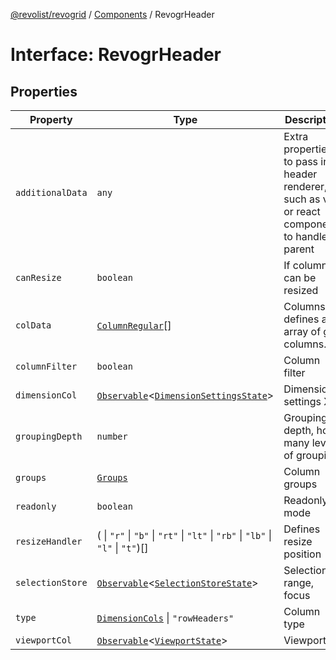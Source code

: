 [@revolist/revogrid](README.md) / [Components](Namespace.Components.md) / RevogrHeader

# Interface: RevogrHeader

## Properties

| Property | Type | Description | Defined in |
| ------ | ------ | ------ | ------ |
| `additionalData` | `any` | Extra properties to pass into header renderer, such as vue or react components to handle parent | [src/components.d.ts:442](https://github.com/revolist/revogrid/blob/08de4537b2052abd86ff4eb5461780401e3c4fcb/src/components.d.ts#L442) |
| `canResize` | `boolean` | If columns can be resized | [src/components.d.ts:446](https://github.com/revolist/revogrid/blob/08de4537b2052abd86ff4eb5461780401e3c4fcb/src/components.d.ts#L446) |
| `colData` | [`ColumnRegular`](Interface.ColumnRegular.md)[] | Columns - defines an array of grid columns. | [src/components.d.ts:450](https://github.com/revolist/revogrid/blob/08de4537b2052abd86ff4eb5461780401e3c4fcb/src/components.d.ts#L450) |
| `columnFilter` | `boolean` | Column filter | [src/components.d.ts:454](https://github.com/revolist/revogrid/blob/08de4537b2052abd86ff4eb5461780401e3c4fcb/src/components.d.ts#L454) |
| `dimensionCol` | [`Observable`](TypeAlias.Observable.md)\<[`DimensionSettingsState`](Interface.DimensionSettingsState.md)\> | Dimension settings X | [src/components.d.ts:458](https://github.com/revolist/revogrid/blob/08de4537b2052abd86ff4eb5461780401e3c4fcb/src/components.d.ts#L458) |
| `groupingDepth` | `number` | Grouping depth, how many levels of grouping | [src/components.d.ts:462](https://github.com/revolist/revogrid/blob/08de4537b2052abd86ff4eb5461780401e3c4fcb/src/components.d.ts#L462) |
| `groups` | [`Groups`](TypeAlias.Groups.md) | Column groups | [src/components.d.ts:466](https://github.com/revolist/revogrid/blob/08de4537b2052abd86ff4eb5461780401e3c4fcb/src/components.d.ts#L466) |
| `readonly` | `boolean` | Readonly mode | [src/components.d.ts:470](https://github.com/revolist/revogrid/blob/08de4537b2052abd86ff4eb5461780401e3c4fcb/src/components.d.ts#L470) |
| `resizeHandler` | ( \| `"r"` \| `"b"` \| `"rt"` \| `"lt"` \| `"rb"` \| `"lb"` \| `"l"` \| `"t"`)[] | Defines resize position | [src/components.d.ts:474](https://github.com/revolist/revogrid/blob/08de4537b2052abd86ff4eb5461780401e3c4fcb/src/components.d.ts#L474) |
| `selectionStore` | [`Observable`](TypeAlias.Observable.md)\<[`SelectionStoreState`](TypeAlias.SelectionStoreState.md)\> | Selection, range, focus | [src/components.d.ts:478](https://github.com/revolist/revogrid/blob/08de4537b2052abd86ff4eb5461780401e3c4fcb/src/components.d.ts#L478) |
| `type` | [`DimensionCols`](TypeAlias.DimensionCols.md) \| `"rowHeaders"` | Column type | [src/components.d.ts:482](https://github.com/revolist/revogrid/blob/08de4537b2052abd86ff4eb5461780401e3c4fcb/src/components.d.ts#L482) |
| `viewportCol` | [`Observable`](TypeAlias.Observable.md)\<[`ViewportState`](Interface.ViewportState.md)\> | Viewport X | [src/components.d.ts:486](https://github.com/revolist/revogrid/blob/08de4537b2052abd86ff4eb5461780401e3c4fcb/src/components.d.ts#L486) |

